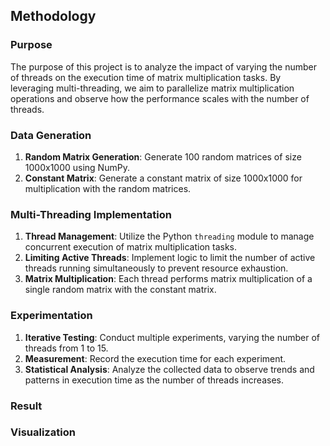 ## Methodology

### Purpose
The purpose of this project is to analyze the impact of varying the number of threads on the execution time of matrix multiplication tasks. By leveraging multi-threading, we aim to parallelize matrix multiplication operations and observe how the performance scales with the number of threads.

### Data Generation
1. **Random Matrix Generation**: Generate 100 random matrices of size 1000x1000 using NumPy.
2. **Constant Matrix**: Generate a constant matrix of size 1000x1000 for multiplication with the random matrices.

### Multi-Threading Implementation
1. **Thread Management**: Utilize the Python `threading` module to manage concurrent execution of matrix multiplication tasks.
2. **Limiting Active Threads**: Implement logic to limit the number of active threads running simultaneously to prevent resource exhaustion.
3. **Matrix Multiplication**: Each thread performs matrix multiplication of a single random matrix with the constant matrix.

### Experimentation
1. **Iterative Testing**: Conduct multiple experiments, varying the number of threads from 1 to 15.
2. **Measurement**: Record the execution time for each experiment.
3. **Statistical Analysis**: Analyze the collected data to observe trends and patterns in execution time as the number of threads increases.
### Result

### Visualization

   


